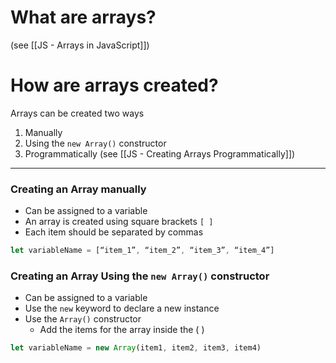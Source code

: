 # What are arrays?
(see [[JS - Arrays in JavaScript]])

# How are arrays created? 
Arrays can be created two ways
1) Manually 
2) Using the `new Array()` constructor
3) Programmatically (see [[JS - Creating Arrays Programmatically]])

--- 
### Creating an Array manually
* Can be assigned to a variable
* An array is created using square brackets `[ ]` 
* Each item should be separated by commas
```js
let variableName = [“item_1”, “item_2”, “item_3”, “item_4”]
```

### Creating an Array Using the `new Array()` constructor
* Can be assigned to a variable
* Use the `new` keyword to declare a new instance
* Use the `Array()` constructor
	* Add the items for the array inside the ( )
```js
let variableName = new Array(item1, item2, item3, item4)
```

